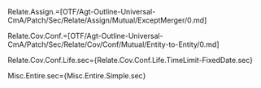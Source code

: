 Relate.Assign.=[OTF/Agt-Outline-Universal-CmA/Patch/Sec/Relate/Assign/Mutual/ExceptMerger/0.md]

Relate.Cov.Conf.=[OTF/Agt-Outline-Universal-CmA/Patch/Sec/Relate/Cov/Conf/Mutual/Entity-to-Entity/0.md]

Relate.Cov.Conf.Life.sec={Relate.Cov.Conf.Life.TimeLimit-FixedDate.sec}

Misc.Entire.sec={Misc.Entire.Simple.sec}